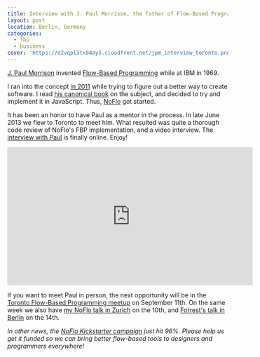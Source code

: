 ```yaml
---
title: Interview with J. Paul Morrison, the father of Flow-Based Programming
layout: post
location: Berlin, Germany
categories:
  - fbp
  - business
cover: 'https://d2vqpl3tx84ay5.cloudfront.net/jpm_interview_toronto.png'
---
```

[J. Paul Morrison](http://en.wikipedia.org/wiki/John_Paul_Morrison) invented [Flow-Based Programming](http://en.wikipedia.org/wiki/Flow-based_programming) while at IBM in 1969.

I ran into the concept [in 2011](http://bergie.iki.fi/blog/interview-noflo-origins/) while trying to figure out a better way to create software. I read [his canonical book](http://amzn.com/1451542321) on the subject, and decided to try and implement it in JavaScript. Thus, [NoFlo](http://noflojs.org/) got started.

It has been an honor to have Paul as a mentor in the process. In late June 2013 we flew to Toronto to meet him. What resulted was quite a thorough code review of NoFlo's FBP implementation, and a video interview. The [interview with Paul](https://youtu.be/up2yhNTsaDs) is finally online. Enjoy!

<iframe width="560" height="315" src="https://www.youtube.com/embed/up2yhNTsaDs" frameborder="0" gesture="media" allow="encrypted-media" allowfullscreen></iframe>

If you want to meet Paul in person, the next opportunity will be in the [Toronto Flow-Based Programming meetup](http://www.meetup.com/Toronto-GTA-Flow-Based-Programming-Meetup/) on September 11th. On the same week we also have [my NoFlo talk in Zurich](http://techup.ch/1209/webtuesday-noflo-flow-based-programming-for-javascript) on the 10th, and [Forrest's talk in Berlin](http://2013.jsconf.eu/) on the 14th.

*In other news, the [NoFlo Kickstarter campaign](http://www.kickstarter.com/projects/noflo/noflo-development-environment) just hit 96%. Please help us get it funded so we can bring better flow-based tools to designers and programmers everywhere!*
